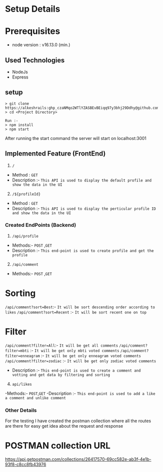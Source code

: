# Setup Details

# Prerequisites
 - node version : v16.13.0 (min.)

## Used Technologies

- NodeJs
- Express

## setup
```
> git clone https://alkeshrails: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@github.com/alkeshrails/BooTestTaskNode.git
> cd <Project Directory>

Run :-
> npm install
> npm start

```
After running the start command the server will start on localhost:3001

## Implemented Feature (FrontEnd)


1. `/`
  - Method : `GET`
  - Description :- `This API is used to display the default profile and show the data in the UI`

2. `/${profileId}`
  - Method : `GET`
  - Description :- `This API is used to display the perticular profile ID and show the data in the UI`

### Created EndPoints (Backend)

1. `/api/profile`

- Methods:- `POST` ,`GET`
- Description :- `This end-point is used to create profile and get the profile`

2. `/api/comment`

- Methods:- `POST` ,`GET`

# Sorting 
`/api/comment?sort=Best`:- `It will be sort descending order according to likes` 
`/api/comment?sort=Recent` :- `It will be sort recent one on top`

# Filter 
`/api/comment?filter=All`:- `It will be get all comments` 
`/api/comment?filter=mbti` :- `It will be get only mbti voted comments`
`/api/comment?filter=enneagram` :- `It will be get only enneagram voted comments`
`/api/comment?filter=zodiac` :- `It will be get only zodiac voted comments`

- Description :- `This end-point is used to create a comment and votting and get data by filtering and sorting`

4. `api/likes`

-Methods:- `POST`,`GET`
-Description :- `This end-point is used to add a like a comment and unlike comment`


### Other Details

For the testing I have created the postman collection
where all the routes are there for easy get idea about the request and response

# POSTMAN collection URL 
https://api.getpostman.com/collections/26417570-69cc582e-ab3f-4e1b-93f8-c8cc8fb43976
